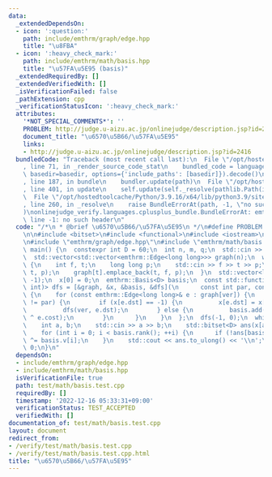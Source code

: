 ```yaml
---
data:
  _extendedDependsOn:
  - icon: ':question:'
    path: include/emthrm/graph/edge.hpp
    title: "\u8FBA"
  - icon: ':heavy_check_mark:'
    path: include/emthrm/math/basis.hpp
    title: "\u57FA\u5E95 (basis)"
  _extendedRequiredBy: []
  _extendedVerifiedWith: []
  _isVerificationFailed: false
  _pathExtension: cpp
  _verificationStatusIcon: ':heavy_check_mark:'
  attributes:
    '*NOT_SPECIAL_COMMENTS*': ''
    PROBLEM: http://judge.u-aizu.ac.jp/onlinejudge/description.jsp?id=2416
    document_title: "\u6570\u5B66/\u57FA\u5E95"
    links:
    - http://judge.u-aizu.ac.jp/onlinejudge/description.jsp?id=2416
  bundledCode: "Traceback (most recent call last):\n  File \"/opt/hostedtoolcache/Python/3.9.16/x64/lib/python3.9/site-packages/onlinejudge_verify/documentation/build.py\"\
    , line 71, in _render_source_code_stat\n    bundled_code = language.bundle(stat.path,\
    \ basedir=basedir, options={'include_paths': [basedir]}).decode()\n  File \"/opt/hostedtoolcache/Python/3.9.16/x64/lib/python3.9/site-packages/onlinejudge_verify/languages/cplusplus.py\"\
    , line 187, in bundle\n    bundler.update(path)\n  File \"/opt/hostedtoolcache/Python/3.9.16/x64/lib/python3.9/site-packages/onlinejudge_verify/languages/cplusplus_bundle.py\"\
    , line 401, in update\n    self.update(self._resolve(pathlib.Path(included), included_from=path))\n\
    \  File \"/opt/hostedtoolcache/Python/3.9.16/x64/lib/python3.9/site-packages/onlinejudge_verify/languages/cplusplus_bundle.py\"\
    , line 260, in _resolve\n    raise BundleErrorAt(path, -1, \"no such header\"\
    )\nonlinejudge_verify.languages.cplusplus_bundle.BundleErrorAt: emthrm/graph/edge.hpp:\
    \ line -1: no such header\n"
  code: "/*\n * @brief \u6570\u5B66/\u57FA\u5E95\n */\n#define PROBLEM \"http://judge.u-aizu.ac.jp/onlinejudge/description.jsp?id=2416\"\
    \n\n#include <bitset>\n#include <functional>\n#include <iostream>\n#include <vector>\n\
    \n#include \"emthrm/graph/edge.hpp\"\n#include \"emthrm/math/basis.hpp\"\n\nint\
    \ main() {\n  constexpr int D = 60;\n  int n, m, q;\n  std::cin >> n >> m >> q;\n\
    \  std::vector<std::vector<emthrm::Edge<long long>>> graph(n);\n  while (m--)\
    \ {\n    int f, t;\n    long long p;\n    std::cin >> f >> t >> p;\n    graph[f].emplace_back(f,\
    \ t, p);\n    graph[t].emplace_back(t, f, p);\n  }\n  std::vector<long long> x(n,\
    \ -1);\n  x[0] = 0;\n  emthrm::Basis<D> basis;\n  const std::function<void(int,\
    \ int)> dfs = [&graph, &x, &basis, &dfs](\n      const int par, const int ver)\
    \ {\n    for (const emthrm::Edge<long long>& e : graph[ver]) {\n      if (e.dst\
    \ != par) {\n        if (x[e.dst] == -1) {\n          x[e.dst] = x[ver] ^ e.cost;\n\
    \          dfs(ver, e.dst);\n        } else {\n          basis.add(x[ver] ^ x[e.dst]\
    \ ^ e.cost);\n        }\n      }\n    }\n  };\n  dfs(-1, 0);\n  while (q--) {\n\
    \    int a, b;\n    std::cin >> a >> b;\n    std::bitset<D> ans(x[a] ^ x[b]);\n\
    \    for (int i = 0; i < basis.rank(); ++i) {\n      if (!ans[basis.msb[i]]) ans\
    \ ^= basis.v[i];\n    }\n    std::cout << ans.to_ulong() << '\\n';\n  }\n  return\
    \ 0;\n}\n"
  dependsOn:
  - include/emthrm/graph/edge.hpp
  - include/emthrm/math/basis.hpp
  isVerificationFile: true
  path: test/math/basis.test.cpp
  requiredBy: []
  timestamp: '2022-12-16 05:33:31+09:00'
  verificationStatus: TEST_ACCEPTED
  verifiedWith: []
documentation_of: test/math/basis.test.cpp
layout: document
redirect_from:
- /verify/test/math/basis.test.cpp
- /verify/test/math/basis.test.cpp.html
title: "\u6570\u5B66/\u57FA\u5E95"
---
```

